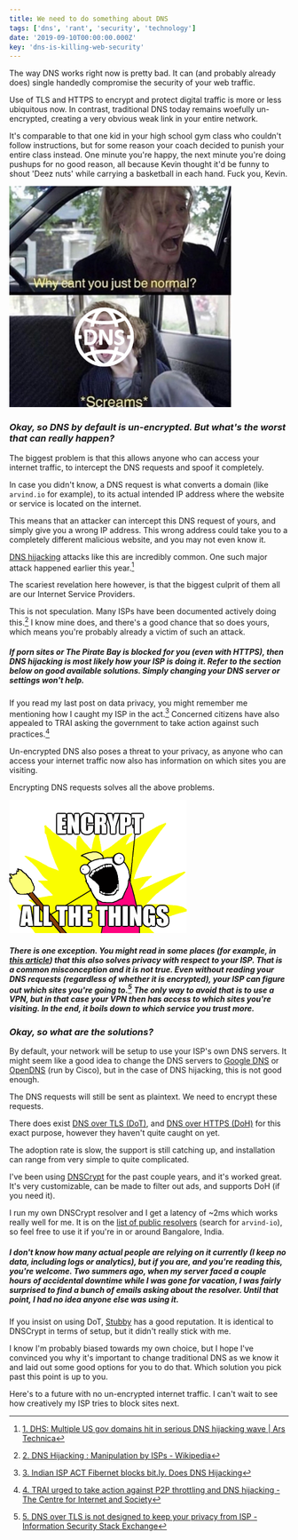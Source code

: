 ```yaml
---
title: We need to do something about DNS
tags: ['dns', 'rant', 'security', 'technology']
date: '2019-09-10T00:00:00.000Z'
key: 'dns-is-killing-web-security'
---
```


The way DNS works right now is pretty bad. It can (and probably already does) single handedly compromise the security of your web traffic.

Use of TLS and HTTPS to encrypt and protect digital traffic is more or less ubiquitous now. In contrast, traditional DNS today remains woefully un-encrypted, creating a very obvious weak link in your entire network.

It's comparable to that one kid in your high school gym class who couldn't follow instructions, but for some reason your coach decided to punish your entire class instead. One minute you're happy, the next minute you're doing pushups for no good reason, all because Kevin thought it'd be funny to shout 'Deez nuts' while carrying a basketball in each hand. Fuck you, Kevin.

![](./screams.png)

### _Okay, so DNS by default is un-encrypted. But what's the worst that can really happen?_

The biggest problem is that this allows anyone who can access your internet traffic, to intercept the DNS requests and spoof it completely.

In case you didn't know, a DNS request is what converts a domain (like `arvind.io` for example), to its actual intended IP address where the website or service is located on the internet.

This means that an attacker can intercept this DNS request of yours, and simply give you a wrong IP address. This wrong address could take you to a completely different malicious website, and you may not even know it.

[DNS hijacking](https://en.wikipedia.org/wiki/DNS_hijacking) attacks like this are incredibly common. One such major attack happened earlier this year.[^1]

The scariest revelation here however, is that the biggest culprit of them all are our Internet Service Providers.

This is not speculation. Many ISPs have been documented actively doing this.[^2] I know mine does, and there's a good chance that so does yours, which means you're probably already a victim of such an attack.

##### If porn sites or The Pirate Bay is blocked for you (even with HTTPS), then DNS hijacking is most likely how your ISP is doing it. Refer to the section below on good available solutions. Simply changing your DNS server or settings won't help.

If you read my last post on data privacy, you might remember me mentioning how I caught my ISP in the act.[^3] Concerned citizens have also appealed to TRAI asking the government to take action against such practices.[^4]

Un-encrypted DNS also poses a threat to your privacy, as anyone who can access your internet traffic now also has information on which sites you are visiting.

Encrypting DNS requests solves all the above problems.

![](./allthethings.png)

##### There is one exception. You might read in some places (for example, in [this article](https://nakedsecurity.sophos.com/2019/04/24/dns-over-https-is-coming-whether-isps-and-governments-like-it-or-not/)) that this also solves privacy with respect to your ISP. That is a common misconception and it is not true. Even without reading your DNS requests (regardless of whether it is encrypted), your ISP can figure out which sites you're going to.[^5] The only way to avoid that is to use a VPN, but in that case your VPN then has access to which sites you're visiting. In the end, it boils down to which service you trust more.

### _Okay, so what are the solutions?_

By default, your network will be setup to use your ISP's own DNS servers. It might seem like a good idea to change the DNS servers to [Google DNS](https://developers.google.com/speed/public-dns/docs/using) or [OpenDNS](https://www.opendns.com/) (run by Cisco), but in the case of DNS hijacking, this is not good enough.

The DNS requests will still be sent as plaintext. We need to encrypt these requests.

There does exist [DNS over TLS (DoT)](https://en.wikipedia.org/wiki/DNS_over_TLS), and [DNS over HTTPS (DoH)](https://en.wikipedia.org/wiki/DNS_over_HTTPS) for this exact purpose, however they haven't quite caught on yet.

The adoption rate is slow, the support is still catching up, and installation can range from very simple to quite complicated.

I've been using [DNSCrypt](https://dnscrypt.info/) for the past couple years, and it's worked great. It's very customizable, can be made to filter out ads, and supports DoH (if you need it).

I run my own DNSCrypt resolver and I get a latency of ~2ms which works really well for me. It is on the [list of public resolvers](https://dnscrypt.info/public-servers) (search for `arvind-io`), so feel free to use it if you're in or around Bangalore, India.

##### I don't know how many actual people are relying on it currently (I keep no data, including logs or analytics), but if you are, and you're reading this, you're welcome. Two summers ago, when my server faced a couple hours of accidental downtime while I was gone for vacation, I was fairly surprised to find a bunch of emails asking about the resolver. Until that point, I had no idea anyone else was using it.

If you insist on using DoT, [Stubby](https://github.com/getdnsapi/stubby) has a good reputation. It is identical to DNSCrypt in terms of setup, but it didn't really stick with me.

I know I'm probably biased towards my own choice, but I hope I've convinced you why it's important to change traditional DNS as we know it and laid out some good options for you to do that. Which solution you pick past this point is up to you.

Here's to a future with no un-encrypted internet traffic. I can't wait to see how creatively my ISP tries to block sites next.

[^1]: [1. DHS: Multiple US gov domains hit in serious DNS hijacking wave | Ars Technica](https://arstechnica.com/information-technology/2019/01/multiple-us-gov-domains-hit-in-serious-dns-hijacking-wave-dhs-warns/)
[^2]: [2. DNS Hijacking : Manipulation by ISPs - Wikipedia](https://en.wikipedia.org/wiki/DNS_hijacking#Manipulation_by_ISPs)
[^3]: [3. Indian ISP ACT Fibernet blocks bit.ly. Does DNS Hijacking](https://shantanugoel.com/2016/09/17/indian-isp-act-fibernet-blocks-bit-ly-does-dns-hijacking/)
[^4]: [4. TRAI urged to take action against P2P throttling and DNS hijacking - The Centre for Internet and Society](https://cis-india.org/internet-governance/p2p-throttling-and-dns-hijacking)
[^5]: [5. DNS over TLS is not designed to keep your privacy from ISP - Information Security Stack Exchange](https://security.stackexchange.com/a/200219)
